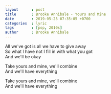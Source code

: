 ```yaml
---
layout      : post
title       : Brooke Annibale - Yours and Mine
date        : 2019-05-25 07:35:05 +0700
categories  : lyric
tags        : [pop, 2010s]
author      : Brooke Annibale
---
```


All we've got is all we have to give away  
So what I have not I fill in with what you got  
And we'll be okay

Take yours and mine, we'll combine  
And we'll have everything

Take yours and mine, we'll combine  
And we'll have everything
